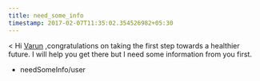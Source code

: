 ```yaml
---
title: need_some_info
timestamp: 2017-02-07T11:35:02.354526982+05:30
---
```


< Hi [Varun](name) ,congratulations on taking the first step towards a healthier future.  I will help you get there but I need some information from you first.
* needSomeInfo/user
